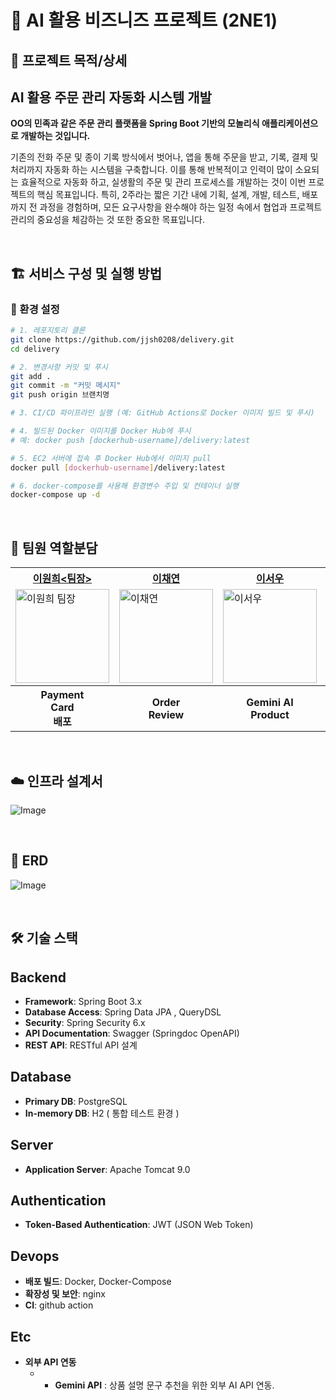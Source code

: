 # 📌 AI 활용 비즈니즈 프로젝트 (2NE1)

## 📖 프로젝트 목적/상세

## AI 활용 주문 관리 자동화 시스템 개발

**OO의 민족과 같은 주문 관리 플랫폼을 Spring Boot 기반의 모놀리식 애플리케이션으로 개발하는 것입니다.**

기존의 전화 주문 및 종이 기록 방식에서 벗어나, 앱을 통해 주문을 받고, 기록, 결제 및 처리까지
자동화 하는 시스템을 구축합니다. 이를 통해 반복적이고 인력이 많이 소요되는 효율적으로 자동화
하고, 실생활의 주문 및 관리 프로세스를 개발하는 것이 이번 프로젝트의 핵심 목표입니다.
특히,  2주라는 짧은 기간 내에 기획, 설계, 개발, 테스트, 배포까지 전 과정을 경험하며, 모든 요구사항을 완수해야 하는 일정 속에서 협업과 프로젝트 관리의 중요성을 체감하는 것 또한 중요한 목표입니다.

<br>

## 🏗 서비스 구성 및 실행 방법
### 💾 환경 설정
```bash
# 1. 레포지토리 클론
git clone https://github.com/jjsh0208/delivery.git
cd delivery

# 2. 변경사항 커밋 및 푸시
git add .
git commit -m "커밋 메시지"
git push origin 브랜치명

# 3. CI/CD 파이프라인 실행 (예: GitHub Actions로 Docker 이미지 빌드 및 푸시)

# 4. 빌드된 Docker 이미지를 Docker Hub에 푸시
# 예: docker push [dockerhub-username]/delivery:latest

# 5. EC2 서버에 접속 후 Docker Hub에서 이미지 pull
docker pull [dockerhub-username]/delivery:latest

# 6. docker-compose를 사용해 환경변수 주입 및 컨테이너 실행
docker-compose up -d
```


<br>

## 🎯 팀원 역할분담
<table>
  <tr>
    <th>
      <a href="https://github.com/Leewon2" target="_blank">
        이원희&lt;팀장&gt;
      </a>
    </th>
    <th>
      <a href="https://github.com/dkki4887" target="_blank">
        이채연
      </a>
    </th>
    <th>
      <a href="https://github.com/leeseowoo" target="_blank">
        이서우
      </a>
    </th>
    <th>
      <a href="https://github.com/ckdrmsdl9999" target="_blank">
        윤창근
      </a>
    </th>
    <th>
      <a href="https://github.com/jjsh0208" target="_blank">
        전승현
      </a>
    </th>
  </tr>
  <tr>
    <td>
      <img src="https://github.com/Leewon2.png" width="150" alt="이원희 팀장">
    </td>
    <td>
      <img src="https://github.com/dkki4887.png" width="150" alt="이채연">
    </td>
    <td>
      <img src="https://github.com/leeseowoo.png" width="150" alt="이서우">
    </td>
    <td>
      <img src="https://github.com/ckdrmsdl9999.png" width="150" alt="윤창근">
    </td>
    <td>
      <img src="https://github.com/jjsh0208.png" width="150" alt="전승현">
    </td>
  </tr>
  <tr>

  <th>Payment <br> Card <br> 배포  <!-- 원희 -->
  <th>Order <br> Review</th> <!-- 채연 -->
  <th>Gemini AI <br> Product</th> <!-- 서우 -->
  <th>Region <br> Store</th> <!-- 창근 -->
  <th>User<br> DeliveryAddress <br> Spring Security</th> <!-- 승현 -->
  </tr>
</table>

<br>

## ☁️ 인프라 설계서
![Image](https://github.com/user-attachments/assets/30111de9-b5b7-47f3-9a0d-b9e71399e04c)

<br>

## 📌 ERD

![Image](https://github.com/user-attachments/assets/f144479b-b3e2-47f8-8ca2-6c9f0beb9f0f)

<br>

## 🛠 기술 스택
## Backend
- **Framework**: Spring Boot 3.x
  <!-- Spring Boot 최신 버전 사용 -->
- **Database Access**: Spring Data JPA , QueryDSL
  <!-- ORM 프레임워크로 데이터베이스와의 연동을 쉽게 처리 -->
- **Security**: Spring Security 6.x
  <!-- 인증과 인가를 위한 보안 모듈 -->
- **API Documentation**: Swagger (Springdoc OpenAPI)
  <!-- API 문서를 자동 생성해주는 Swagger 도구 -->
- **REST API**: RESTful API 설계
  <!-- REST 아키텍처 스타일에 따른 API 설계 -->

## Database
- **Primary DB**: PostgreSQL
  <!-- 주 데이터베이스로 사용 -->
- **In-memory DB**: H2 ( 통합 테스트 환경 )
  <!-- 테스트 및 개발 환경에서 사용하는 인메모리 데이터베이스 -->

## Server
- **Application Server**: Apache Tomcat 9.0
  <!-- 서블릿 컨테이너로 사용하는 Tomcat 서버 -->

## Authentication
- **Token-Based Authentication**: JWT (JSON Web Token)
  <!-- 토큰 기반 인증 방식으로 JWT 사용 -->

## Devops
- **배포 빌드**: Docker, Docker-Compose
- **확장성 및 보안**: nginx
- **CI**: github action
     
## Etc
- **외부 API 연동**
    - - **‎Gemini API** : 상품 설명 문구 추천을 위한 외부 AI API 연동.

